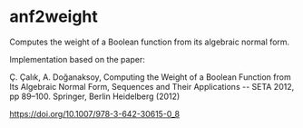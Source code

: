 # anf2weight
Computes the weight of a Boolean function from its algebraic normal form.

Implementation based on the paper:

Ç. Çalık, A. Doğanaksoy, Computing the Weight of a Boolean Function from Its Algebraic Normal Form, Sequences and Their Applications -- SETA 2012, pp 89–100. Springer, Berlin Heidelberg (2012)

https://doi.org/10.1007/978-3-642-30615-0_8
